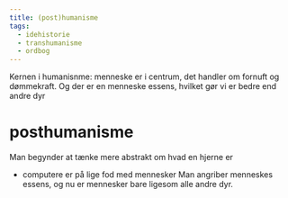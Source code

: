 ```yaml
---
title: (post)humanisme
tags:
  - idehistorie
  - transhumanisme
  - ordbog
---
```

Kernen i humanisnme: 
	menneske er i centrum, det handler om fornuft og dømmekraft. Og der er en menneske essens, hvilket gør vi er bedre end andre dyr


# posthumanisme
Man begynder at tænke mere abstrakt om hvad en hjerne er
- computere er på lige fod med mennesker
Man angriber menneskes essens, og nu er mennesker bare ligesom alle andre dyr. 
